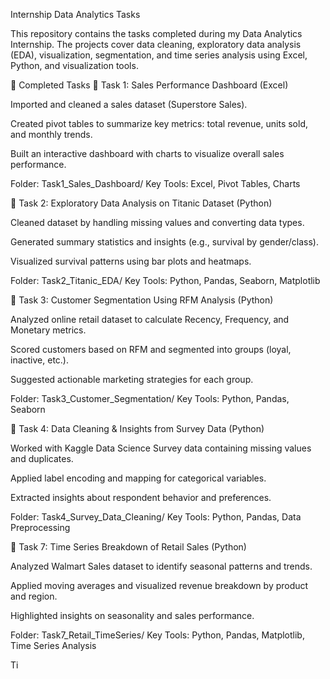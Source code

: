 Internship Data Analytics Tasks

This repository contains the tasks completed during my Data Analytics Internship. The projects cover data cleaning, exploratory data analysis (EDA), visualization, segmentation, and time series analysis using Excel, Python, and visualization tools.

📌 Completed Tasks
🔹 Task 1: Sales Performance Dashboard (Excel)

Imported and cleaned a sales dataset (Superstore Sales).

Created pivot tables to summarize key metrics: total revenue, units sold, and monthly trends.

Built an interactive dashboard with charts to visualize overall sales performance.

Folder: Task1_Sales_Dashboard/
Key Tools: Excel, Pivot Tables, Charts

🔹 Task 2: Exploratory Data Analysis on Titanic Dataset (Python)

Cleaned dataset by handling missing values and converting data types.

Generated summary statistics and insights (e.g., survival by gender/class).

Visualized survival patterns using bar plots and heatmaps.

Folder: Task2_Titanic_EDA/
Key Tools: Python, Pandas, Seaborn, Matplotlib

🔹 Task 3: Customer Segmentation Using RFM Analysis (Python)

Analyzed online retail dataset to calculate Recency, Frequency, and Monetary metrics.

Scored customers based on RFM and segmented into groups (loyal, inactive, etc.).

Suggested actionable marketing strategies for each group.

Folder: Task3_Customer_Segmentation/
Key Tools: Python, Pandas, Seaborn

🔹 Task 4: Data Cleaning & Insights from Survey Data (Python)

Worked with Kaggle Data Science Survey data containing missing values and duplicates.

Applied label encoding and mapping for categorical variables.

Extracted insights about respondent behavior and preferences.

Folder: Task4_Survey_Data_Cleaning/
Key Tools: Python, Pandas, Data Preprocessing

🔹 Task 7: Time Series Breakdown of Retail Sales (Python)

Analyzed Walmart Sales dataset to identify seasonal patterns and trends.

Applied moving averages and visualized revenue breakdown by product and region.

Highlighted insights on seasonality and sales performance.

Folder: Task7_Retail_TimeSeries/
Key Tools: Python, Pandas, Matplotlib, Time Series Analysis



Ti
